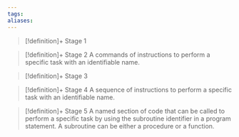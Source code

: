```yaml
---
tags:
aliases:
---
```


> [!definition]+ Stage 1
>

> [!definition]+ Stage 2
> A commands of instructions to perform a specific task with an identifiable name.

> [!definition]+ Stage 3
>

> [!definition]+ Stage 4
> A sequence of instructions to perform a specific task with an identifiable name.

> [!definition]+ Stage 5
> A named section of code that can be called to perform a specific task by using the subroutine identifier in a program statement. A subroutine can be either a procedure or a function.



